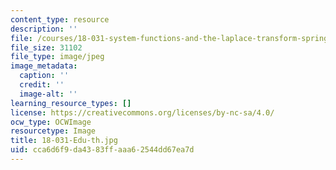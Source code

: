 ```yaml
---
content_type: resource
description: ''
file: /courses/18-031-system-functions-and-the-laplace-transform-spring-2019/cca6d6f9da4383ffaaa62544dd67ea7d_18-031-Edu-th.jpg
file_size: 31102
file_type: image/jpeg
image_metadata:
  caption: ''
  credit: ''
  image-alt: ''
learning_resource_types: []
license: https://creativecommons.org/licenses/by-nc-sa/4.0/
ocw_type: OCWImage
resourcetype: Image
title: 18-031-Edu-th.jpg
uid: cca6d6f9-da43-83ff-aaa6-2544dd67ea7d
---
```

